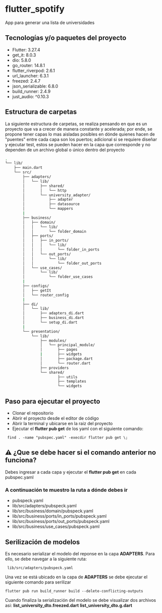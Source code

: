 # flutter_spotify


App para generar una lista de universidades

## Tecnologías y/o paquetes del proyecto

- Flutter: 3.27.4
- get_it: 8.0.3
- dio: 5.8.0
- go_router: 14.8.1
- flutter_riverpod: 2.6.1
- url_launcher: 6.3.1
- freezed: 2.4.7
- json_serializable: 6.8.0
- build_runner: 2.4.9
- just_audio: ^0.10.3

## Estructura de carpetas
La siguiente estructura de carpetas, se realiza pensando en que es un proyecto que va a crecer de manera constante y acelerada; por ende, se propone tener capas lo mas aisladas posibles en dónde quienes hacen de "puentes" entre cada capa son los puertos; adicional si se requiere diseñar y ejecutar test, estos se pueden hacer en la capa que corresponde y no dependen de un archivo global o único dentro del proyecto

```bash
.
└── lib/
    ├── main.dart
    └── src/
        ├── adapters/
        │   └── lib/
        │       ├── shared/
        │       │   └── http
        │       └── university_adapter/
        │           ├── adapter
        │           ├── datasource
        │           └── mappers
        |
        ├── business/
        │   ├── domain/
        │   │   └── lib/
        │   │       └── folder_domain
        │   ├── ports/
        │   │   ├── in_ports/
        │   │   │   └── lib/
        │   │   │       └── folder_in_ports
        │   │   └── out_ports/
        │   │       └── lib/
        │   │           └── folder_out_ports
        │   └── use_cases/
        │       └── lib/
        │           └── folder_use_cases
        |
        ├── configs/
        │   ├── getIt
        │   └── router_config
        |
        ├── di/
        │   └── lib/
        │       ├── adapters_di.dart
        │       ├── business_di.dart
        │       └── setup_di.dart
        |
        └── presentation/
            └── lib/
                ├── modules/
                │   └── principal_module/
                │       ├── pages
                |       ├── widgets
                │       ├── package.dart
                │       └── router.dart
                ├── providers
                └── shared/
                        ├── utils
                        ├── templates
                        └── widgets

```

## Paso para ejecutar el proyecto

- Clonar el repositorio
- Abrir el proyecto desde el editor de código
- Abrir la terminal y ubicarse en la raiz del proyecto
- Ejecutar el **flutter pub get** de los yaml con el siguiente comando:

```shell
 find . -name "pubspec.yaml" -execdir flutter pub get \;
```

## ⚠️ ¿Que se debe hacer si el comando anterior no funciona?

Debes ingresar a cada capa y ejecutar el **flutter pub get** en cada pubspec.yaml

### A continuación te muestro la ruta a dónde debes ir

- pubspeck.yaml
- lib/src/adapters/pubspeck.yaml
- lib/src/business/domain/pubspeck.yaml
- lib/src/business/ports/in_ports/pubspeck.yaml
- lib/src/business/ports/out_ports/pubspeck.yaml
- lib/src/business/use_cases/pubspeck.yaml

## Serilización de modelos

Es necesario serializar el modelo del reponse en la capa **ADAPTERS**.
Para ello, se debe navegar a la siguiente ruta:

```shell
 lib/src/adapters/pubspeck.yaml
```

Una vez se está ubicado en la capa de **ADAPTERS** se debe ejecutar el siguiente comando para serilizar

```shell
flutter pub run build_runner build --delete-conflicting-outputs
```

Cuando finaliza la serialización del modelo se debe visualizar dos archivos asi:
**list_university_dto.freezed.dart**
**list_university_dto.g.dart**
